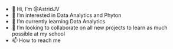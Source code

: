 - 👋 Hi, I’m @AstridJV
- 👀 I’m interested in Data Analytics and Phyton
- 🌱 I’m currently learning Data Analytics
- 💞️ I’m looking to collaborate on all new projects to learn as much possible at my school
- 📫 How to reach me 

<!---
AstridJV/AstridJV is a ✨ special ✨ repository because its `README.md` (this file) appears on your GitHub profile.
You can click the Preview link to take a look at your changes.
--->
